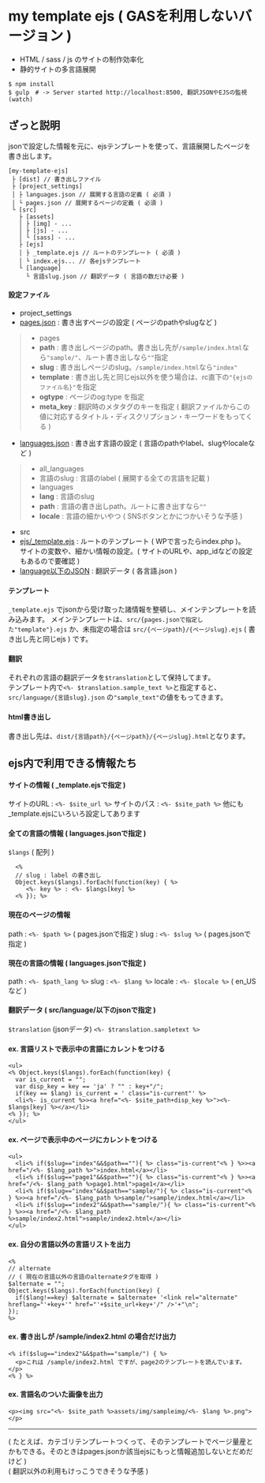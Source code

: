 # my template ejs ( GASを利用しないバージョン )

- HTML / sass / js のサイトの制作効率化
- 静的サイトの多言語展開

```
$ npm install
$ gulp　# -> Server started http://localhost:8500, 翻訳JSONやEJSの監視(watch)
```

## ざっと説明

jsonで設定した情報を元に、ejsテンプレートを使って、言語展開したページを書き出します。

```
[my-template-ejs]
 ├ [dist] // 書き出しファイル
 ├ [project_settings]
 │ ├ languages.json // 展開する言語の定義 ( 必須 )
 │ └ pages.json // 展開するページの定義 ( 必須 )
 └ [src]
   ├ [assets]
   │ ├ [img] - ...
   │ ├ [js] - ...
   │ └ [sass] - ...
   ├ [ejs]
   │ ├ _template.ejs // ルートのテンプレート ( 必須 )
   │ └ index.ejs... // 各ejsテンプレート
   └ [language]
     └ 言語slug.json // 翻訳データ ( 言語の数だけ必要 )
```

#### 設定ファイル

- project_settings
 - [pages.json](https://github.com/uunnee/my-template-ejs/blob/master/project_settings/pages.json) : 書き出すページの設定 ( ページのpathやslugなど )
 > - pages
 >  - **path** : 書き出しページのpath。書き出し先が```/sample/index.html```なら```"sample/"```、ルート書き出しなら```""```指定
 >  - **slug** : 書き出しページのslug。```/sample/index.html```なら```"index"```
 >  - **template** : 書き出し先と同じejs以外を使う場合は、rc直下の```"{ejsのファイル名}"```を指定
 >  - **ogtype** : ページのog:type を指定
 >  - **meta_key** : 翻訳時のメタタグのキーを指定 ( 翻訳ファイルからこの値に対応するタイトル・ディスクリプション・キーワードをもってくる )

 - [languages.json](https://github.com/uunnee/my-template-ejs/blob/master/project_settings/languages.json) : 書き出す言語の設定 ( 言語のpathやlabel、slugやlocaleなど )
> - all_languages
>  - 言語のslug : 言語のlabel ( 展開する全ての言語を記載 )
> - languages
>  - **lang** : 言語のslug
>  - **path** : 言語の書き出しpath。ルートに書き出すなら```""```
>  - **locale** : 言語の細かいやつ ( SNSボタンとかにつかいそうな予感 )
- src
 - [ejs/_template.ejs](https://github.com/uunnee/my-template-ejs/blob/master/src/ejs/_template.ejs) : ルートのテンプレート ( WPで言ったらindex.php )。  
 サイトの変数や、細かい情報の設定。( サイトのURLや、app_idなどの設定もあるので要確認 )
 - [language以下のJSON](https://github.com/uunnee/my-template-ejs/blob/withoutGAS/src/language/ja.json) : 翻訳データ ( 各言語.json )

#### テンプレート

```_template.ejs``` でjsonから受け取った諸情報を整頓し、メインテンプレートを読み込みます。
メインテンプレートは、```src/{pages.jsonで指定した"template"}.ejs``` か、未指定の場合は ```src/{ページpath}/{ページslug}.ejs``` ( 書き出し先と同じejs ) です。

#### 翻訳

それぞれの言語の翻訳データを```$translation```として保持してます。  
テンプレート内で```<%- $translation.sample_text %>```と指定すると、```src/language/{言語slug}.json``` の```"sample_text"```の値をもってきます。  

#### html書き出し

書き出し先は、```dist/{言語path}/{ページpath}/{ページslug}.html```となります。

## ejs内で利用できる情報たち

#### サイトの情報 ( _template.ejsで指定 )

サイトのURL : ```<%- $site_url %>```
サイトのパス : ```<%- $site_path %>```
他にも_template.ejsにいろいろ設定してあります

#### 全ての言語の情報 ( languages.jsonで指定 )

```$langs``` ( 配列 )
```
  <%
  // slug : label の書き出し
  Object.keys($langs).forEach(function(key) { %>
     <%- key %> : <%- $langs[key] %>
  <% }); %>
```

#### 現在のページの情報

path : ```<%- $path %>``` ( pages.jsonで指定 )
slug : ```<%- $slug %>``` ( pages.jsonで指定 )

#### 現在の言語の情報 ( languages.jsonで指定 )

path : ```<%- $path_lang %>```
slug : ```<%- $lang %>```
locale : ```<%- $locale %>``` ( en_US など )

#### 翻訳データ ( src/language/以下のjsonで指定 )

```$translation``` (jsonデータ)
```<%- $translation.sampletext %>```

#### ex. 言語リストで表示中の言語にカレントをつける

```
<ul>
<% Object.keys($langs).forEach(function(key) {
  var is_current = "";
  var disp_key = key == 'ja' ? "" : key+"/";
  if(key == $lang) is_current = ' class="is-current"' %>
  <li<%- is_current %>><a href="<%- $site_path+disp_key %>"><%- $langs[key] %></a></li>
<% }); %>
</ul>
```

#### ex. ページで表示中のページにカレントをつける

```
<ul>
  <li<% if($slug=="index"&&$path==""){ %> class="is-current"<% } %>><a href="/<%- $lang_path %>">index.html</a></li>
  <li<% if($slug=="page1"&&$path==""){ %> class="is-current"<% } %>><a href="/<%- $lang_path %>page1.html">page1</a></li>
  <li<% if($slug=="index"&&$path=="sample/"){ %> class="is-current"<% } %>><a href="/<%- $lang_path %>sample/">sample/index.html</a></li>
  <li<% if($slug=="index2"&&$path=="sample/"){ %> class="is-current"<% } %>><a href="/<%- $lang_path %>sample/index2.html">sample/index2.html</a></li>
</ul>
```

#### ex. 自分の言語以外の言語リストを出力

```
<%
// alternate
// ( 現在の言語以外の言語のalternateタグを取得 )
$alternate = "";
Object.keys($langs).forEach(function(key) {
  if($lang!==key) $alternate = $alternate+ '<link rel="alternate" hreflang="'+key+'" href="'+$site_url+key+'/" />'+"\n";
});
%>
```

#### ex. 書き出しが /sample/index2.html の場合だけ出力

```
<% if($slug=="index2"&&$path=="sample/") { %>
  <p>これは /sample/index2.html ですが、page2のテンプレートを読んでいます。</p>
<% } %>
```

#### ex. 言語名のついた画像を出力

```
<p><img src="<%- $site_path %>assets/img/sampleimg/<%- $lang %>.png"></p>
```

---

( たとえば、カテゴリテンプレートつくって、そのテンプレートでページ量産とかもできる。そのときはpages.jsonか該当ejsにもっと情報追加しないとだめだけど )  
( 翻訳以外の利用もけっこうできそうな予感 )  
